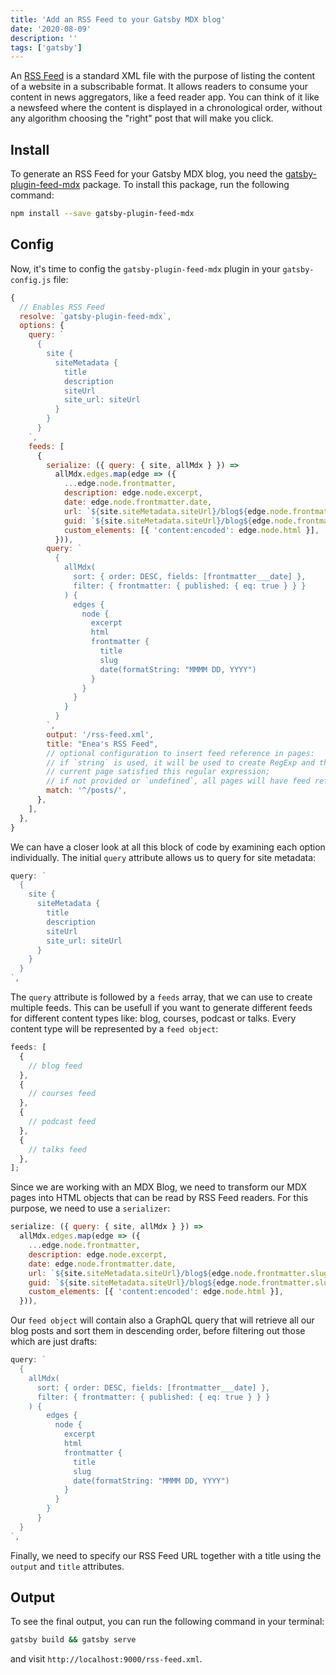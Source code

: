 ```yaml
---
title: 'Add an RSS Feed to your Gatsby MDX blog'
date: '2020-08-09'
description: ''
tags: ['gatsby']
---
```


An [RSS Feed](https://en.wikipedia.org/wiki/RSS) is a standard XML file with the purpose of listing the content of a website in a subscribable format.
It allows readers to consume your content in news aggregators, like a feed reader app.
You can think of it like a newsfeed where the content is displayed in a chronological order, without any algorithm choosing the "right" post that will make you click.

## Install

To generate an RSS Feed for your Gatsby MDX blog, you need the [gatsby-plugin-feed-mdx](https://www.gatsbyjs.com/plugins/gatsby-plugin-feed-mdx) package.
To install this package, run the following command:

```bash
npm install --save gatsby-plugin-feed-mdx
```

## Config

Now, it's time to config the `gatsby-plugin-feed-mdx` plugin in your `gatsby-config.js` file:

```js
{
  // Enables RSS Feed
  resolve: `gatsby-plugin-feed-mdx`,
  options: {
    query: `
      {
        site {
          siteMetadata {
            title
            description
            siteUrl
            site_url: siteUrl
          }
        }
      }
    `,
    feeds: [
      {
        serialize: ({ query: { site, allMdx } }) =>
          allMdx.edges.map(edge => ({
            ...edge.node.frontmatter,
            description: edge.node.excerpt,
            date: edge.node.frontmatter.date,
            url: `${site.siteMetadata.siteUrl}/blog${edge.node.frontmatter.slug}`,
            guid: `${site.siteMetadata.siteUrl}/blog${edge.node.frontmatter.slug}`,
            custom_elements: [{ 'content:encoded': edge.node.html }],
          })),
        query: `
          {
            allMdx(
              sort: { order: DESC, fields: [frontmatter___date] },
              filter: { frontmatter: { published: { eq: true } } }
            ) {
              edges {
                node {
                  excerpt
                  html
                  frontmatter {
                    title
                    slug
                    date(formatString: "MMMM DD, YYYY")
                  }
                }
              }
            }
          }
        `,
        output: '/rss-feed.xml',
        title: "Enea's RSS Feed",
        // optional configuration to insert feed reference in pages:
        // if `string` is used, it will be used to create RegExp and then test if pathname of
        // current page satisfied this regular expression;
        // if not provided or `undefined`, all pages will have feed reference inserted
        match: '^/posts/',
      },
    ],
  },
}
```

We can have a closer look at all this block of code by examining each option individually.
The initial `query` attribute allows us to query for site metadata:

```js
query: `
  {
    site {
      siteMetadata {
        title
        description
        siteUrl
        site_url: siteUrl
      }
    }
  }
`,
```

The `query` attribute is followed by a `feeds` array, that we can use to create multiple feeds.
This can be usefull if you want to generate different feeds for different content types like: blog, courses, podcast or talks. Every content type will be represented by a `feed object`:

```js
feeds: [
  {
    // blog feed
  },
  {
    // courses feed
  },
  {
    // podcast feed
  },
  {
    // talks feed
  },
];
```

Since we are working with an MDX Blog, we need to transform our MDX pages into HTML objects that can be read by RSS Feed readers. For this purpose, we need to use a `serializer`:

```js
serialize: ({ query: { site, allMdx } }) =>
  allMdx.edges.map(edge => ({
    ...edge.node.frontmatter,
    description: edge.node.excerpt,
    date: edge.node.frontmatter.date,
    url: `${site.siteMetadata.siteUrl}/blog${edge.node.frontmatter.slug}`,
    guid: `${site.siteMetadata.siteUrl}/blog${edge.node.frontmatter.slug}`,
    custom_elements: [{ 'content:encoded': edge.node.html }],
  })),
```

Our `feed object` will contain also a GraphQL query that will retrieve all our blog posts and sort them in descending order, before filtering out those which are just drafts:

```js
query: `
  {
    allMdx(
      sort: { order: DESC, fields: [frontmatter___date] },
      filter: { frontmatter: { published: { eq: true } } }
    ) {
        edges {
          node {
            excerpt
            html
            frontmatter {
              title
              slug
              date(formatString: "MMMM DD, YYYY")
            }
          }
        }
      }
  }
`,
```

Finally, we need to specify our RSS Feed URL together with a title using the `output` and `title` attributes.

## Output

To see the final output, you can run the following command in your terminal:

```bash
gatsby build && gatsby serve
```

and visit `http://localhost:9000/rss-feed.xml`.
